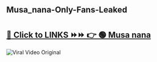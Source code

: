 
 ## Musa_nana-Only-Fans-Leaked

# <h2><a href="https://clipsfans.com/Musa_nana&ref=git">🔗 Click to LINKS ⏩⏩ 👉 🟢 Musa nana </a></h2>

<a href="https://clipsfans.com/Musa_nana&ref=git" rel="nofollow" data-target="animated-image.originalLink"><img src="https://i.ibb.co.com/xMMVF88/686577567.gif" alt="Viral Video Original" style="max-width: 100%; display: inline-block;" data-target="animated-image.originalImage"></a>
